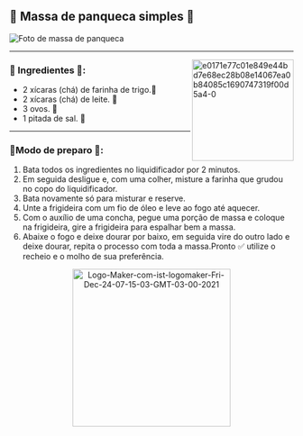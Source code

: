 ## 🔵 Massa de panqueca simples 🥞
![Foto de massa de panqueca](https://i.ibb.co/xHHqshc/massa-panqueca-simples-cozinha-simples-780x470.jpg)

--- 
 <a href="https://imgbb.com/"><img align= "right" height= "180" src="https://i.ibb.co/Fn5FzDx/e0171e77c01e849e44bd7e68ec28b08e14067ea0b84085c1690747319f00d5a4-0.png" alt="e0171e77c01e849e44bd7e68ec28b08e14067ea0b84085c1690747319f00d5a4-0" border="0" /></a>
### 🔸 Ingredientes 📝:

- 2 xícaras (chá) de farinha de trigo.🌾 
- 2 xícaras (chá) de leite. 🥛
- 3 ovos. 🥚
- 1 pitada de sal. 🧂

----

### 🔸Modo de preparo 💬:

1. Bata todos os ingredientes no liquidificador por 2 minutos.
2. Em seguida desligue e, com uma colher, misture a farinha que grudou no copo do liquidificador.
3. Bata novamente só para misturar e reserve.
4. Unte a frigideira com um fio de óleo e leve ao fogo até aquecer.
5. Com o auxílio de uma concha, pegue uma porção de massa e coloque na frigideira, gire a frigideira para espalhar bem a massa.
6. Abaixe o fogo e deixe dourar por baixo, em seguida vire do outro lado e deixe dourar, repita o processo com toda a massa.Pronto ✅ utilize o recheio e o molho de sua preferência.

<div align= "center">
   <a href="https://ibb.co/sKbGLL7">
     <img height= "280" src="https://i.ibb.co/3p4qttK/Logo-Maker-com-ist-logomaker-Fri-Dec-24-07-15-03-GMT-03-00-2021.png" alt="Logo-Maker-com-ist-logomaker-Fri-Dec-24-07-15-03-GMT-03-00-2021" border="0" /></a>
</div>
